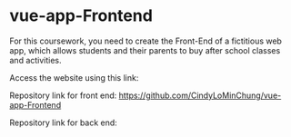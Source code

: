 # vue-app-Frontend
For this coursework, you need to create the Front-End of a fictitious web app, which allows students and their parents to buy after school classes and activities.

Access the website using this link: 

Repository link for front end: https://github.com/CindyLoMinChung/vue-app-Frontend

Repository link for back end: 
